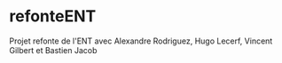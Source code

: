 # refonteENT
Projet refonte de l'ENT avec Alexandre Rodriguez, Hugo Lecerf, Vincent Gilbert et Bastien Jacob
